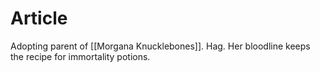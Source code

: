 
# Article
Adopting parent of [[Morgana Knucklebones]]. Hag. Her bloodline keeps the recipe for immortality potions.